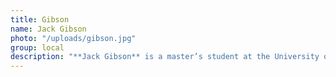 ```yaml
---
title: Gibson
name: Jack Gibson
photo: "/uploads/gibson.jpg"
group: local
description: "**Jack Gibson** is a master’s student at the University of Chicago studying computational analysis and public policy. Before returning to school, he was a public policy analyst at National Journal where he conducted research and advised clients in the government contracting space. He is interested in civic tech, healthcare policy, and digital government services. \n"
--- 
```

